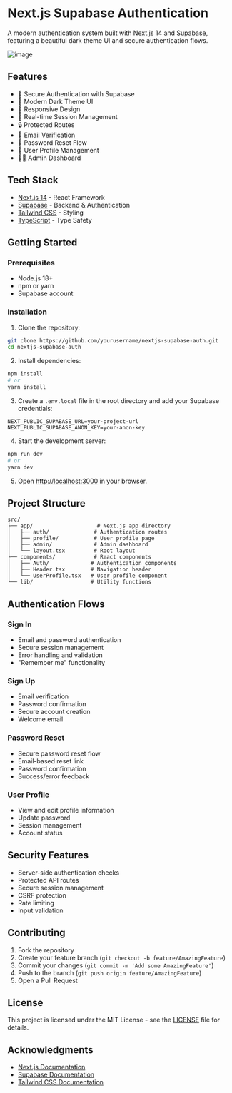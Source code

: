 # Next.js Supabase Authentication

A modern authentication system built with Next.js 14 and Supabase, featuring a beautiful dark theme UI and secure authentication flows.

![image](https://github.com/user-attachments/assets/a548d218-d552-4b28-8a30-a98cff1c6111)



## Features

- 🔐 Secure Authentication with Supabase
- 🌙 Modern Dark Theme UI
- 📱 Responsive Design
- 🔄 Real-time Session Management
- 🔒 Protected Routes
- 📧 Email Verification
- 🔑 Password Reset Flow
- 👤 User Profile Management
- 👨‍💼 Admin Dashboard

## Tech Stack

- [Next.js 14](https://nextjs.org/) - React Framework
- [Supabase](https://supabase.com/) - Backend & Authentication
- [Tailwind CSS](https://tailwindcss.com/) - Styling
- [TypeScript](https://www.typescriptlang.org/) - Type Safety

## Getting Started

### Prerequisites

- Node.js 18+ 
- npm or yarn
- Supabase account

### Installation

1. Clone the repository:
```bash
git clone https://github.com/yourusername/nextjs-supabase-auth.git
cd nextjs-supabase-auth
```

2. Install dependencies:
```bash
npm install
# or
yarn install
```

3. Create a `.env.local` file in the root directory and add your Supabase credentials:
```env
NEXT_PUBLIC_SUPABASE_URL=your-project-url
NEXT_PUBLIC_SUPABASE_ANON_KEY=your-anon-key
```

4. Start the development server:
```bash
npm run dev
# or
yarn dev
```

5. Open [http://localhost:3000](http://localhost:3000) in your browser.

## Project Structure

```
src/
├── app/                    # Next.js app directory
│   ├── auth/              # Authentication routes
│   ├── profile/           # User profile page
│   ├── admin/             # Admin dashboard
│   └── layout.tsx         # Root layout
├── components/            # React components
│   ├── Auth/             # Authentication components
│   ├── Header.tsx        # Navigation header
│   └── UserProfile.tsx   # User profile component
└── lib/                  # Utility functions
```

## Authentication Flows

### Sign In
- Email and password authentication
- Secure session management
- Error handling and validation
- "Remember me" functionality

### Sign Up
- Email verification
- Password confirmation
- Secure account creation
- Welcome email

### Password Reset
- Secure password reset flow
- Email-based reset link
- Password confirmation
- Success/error feedback

### User Profile
- View and edit profile information
- Update password
- Session management
- Account status

## Security Features

- Server-side authentication checks
- Protected API routes
- Secure session management
- CSRF protection
- Rate limiting
- Input validation

## Contributing

1. Fork the repository
2. Create your feature branch (`git checkout -b feature/AmazingFeature`)
3. Commit your changes (`git commit -m 'Add some AmazingFeature'`)
4. Push to the branch (`git push origin feature/AmazingFeature`)
5. Open a Pull Request

## License

This project is licensed under the MIT License - see the [LICENSE](LICENSE) file for details.

## Acknowledgments

- [Next.js Documentation](https://nextjs.org/docs)
- [Supabase Documentation](https://supabase.com/docs)
- [Tailwind CSS Documentation](https://tailwindcss.com/docs)
